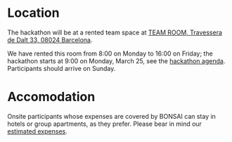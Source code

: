 # Location

The hackathon will be at a rented team space at [TEAM ROOM, Travessera de Dalt 33, 08024 Barcelona](https://www.google.com/maps/place/Travessera+de+Dalt,+33,+08024+Barcelona,+Spain/@41.4089249,2.1507671,17z/data=!3m1!4b1!4m5!3m4!1s0x12a4a2a503459a85:0x69c296e8048f07f3!8m2!3d41.4089249!4d2.1529611). 

We have rented this room from 8:00 on Monday to 16:00 on Friday; the hackathon starts at 9:00 on Monday, March 25, see the [hackathon agenda](https://github.com/BONSAMURAIS/hackathon-2019/blob/master/Agenda.md). Participants should arrive on Sunday.

# Accomodation

Onsite participants whose expenses are covered by BONSAI can stay in hotels or group apartments, as they prefer. Please bear in mind our [estimated expenses](https://github.com/BONSAMURAIS/hackathon-2019/blob/master/Financial.md).
